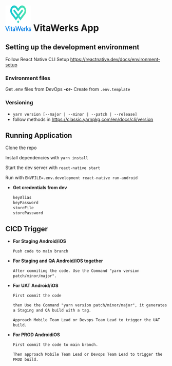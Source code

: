 # <img src="./src/assets/images/logo.svg"  alt="VitaWerks Logo" width="80" height="80"> VitaWerks App

## **Setting up the development environment**

Follow React Native CLI Setup
https://reactnative.dev/docs/environment-setup

### Environment files

Get .env files from DevOps **-or-** Create from `.env.template`

### Versioning

- `yarn version [--major | --minor | --patch | --release]`
- follow methods in https://classic.yarnpkg.com/en/docs/cli/version

## Running Application

Clone the repo

Install dependencies with `yarn install`

Start the dev server with `react-native start`

Run with `ENVFILE=.env.development react-native run-android`

- **Get credentials from dev**
  ```
  keyAlias
  keyPassword
  storeFile
  storePassword
  ```

## CICD Trigger

- **For Staging Android/iOS**
  ```
  Push code to main branch
  ```
- **For Staging and QA Android/iOS together**
  ```
  After commiting the code. Use the Command "yarn version patch/minor/major".
  ```
- **For UAT Android/iOS**
  ```
  First commit the code
  ```
  ```
  then Use the Command "yarn version patch/minor/major", it generates a Staging and QA build with a tag.
  ```
  ```
  Approach Mobile Team Lead or Devops Team Lead to trigger the UAT build.
  ```
- **For PROD AndroidiOS**
  ```
  First commit the code to main branch.
  ```
  ```
  Then approach Mobile Team Lead or Devops Team Lead to trigger the PROD build.
  ```
